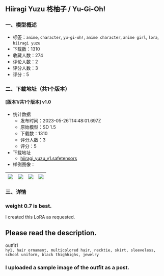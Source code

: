 ## Hiiragi Yuzu 柊柚子 / Yu-Gi-Oh!
### 一、模型概述

- 标签：`anime`, `character`, `yu-gi-oh!`, `anime character`, `anime girl`, `lora`, `hiiragi yuzu`
- 下载数：1310
- 收藏人数：274
- 评论人数：2
- 评分人数：3
- 评分：5

### 二、下载地址（共1个版本）

#### [版本1/共1个版本] v1.0

- 统计数据
  - 发布时间：2023-05-26T14:48:01.697Z
  - 原始模型：SD 1.5
  - 下载数：1310
  - 评分人数：3
  - 评分：5
- 下载地址
  - [hiiragi_yuzu_v1.safetensors](https://civitai.com/api/download/models/81889)
- 样例图像：

| <img src="https://image.civitai.com/xG1nkqKTMzGDvpLrqFT7WA/bc680728-be0f-41e2-94f6-b711862e67de/width=450/920091.jpeg" /> | <img src="https://image.civitai.com/xG1nkqKTMzGDvpLrqFT7WA/25dd9f16-3a2e-445c-ad94-b384fd33d8e3/width=450/920102.jpeg" /> | <img src="https://image.civitai.com/xG1nkqKTMzGDvpLrqFT7WA/172a543b-8817-4878-918a-231cfb8b2a40/width=450/920092.jpeg" /> | <img src="https://image.civitai.com/xG1nkqKTMzGDvpLrqFT7WA/eabdeaf3-4a2f-4512-97c8-3975d503e92d/width=450/920093.jpeg" /> |
| ---- | ---- | ---- | ---- |


### 三、详情
<h3>weight 0.7 is best.</h3><p></p><p>I created this LoRA as requested.</p><p></p><h2>Please read the description.</h2><p></p><p>outfit1<br /><code>hy1, hair ornament, multicolored hair, necktie, skirt, sleeveless, school uniform, black thighhighs, jewelry</code></p><p></p><h3>I uploaded a sample image of the outfit as a post.</h3>